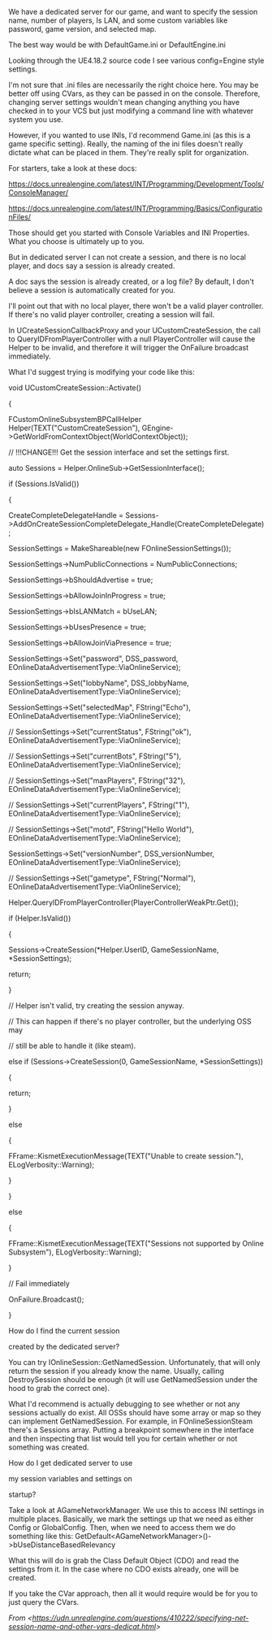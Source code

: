 We have a dedicated server for our game, and want to specify the session name, number of players, Is LAN, and some custom variables like password, game version, and selected map.

The best way would be with DefaultGame.ini or DefaultEngine.ini

Looking through the UE4.18.2 source code I see various config=Engine style settings.

I'm not sure that .ini files are necessarily the right choice here. You may be better off using CVars, as they can be passed in on the console. Therefore, changing server settings wouldn't mean changing anything you have checked in to your VCS but just modifying a command line with whatever system you use.

However, if you wanted to use INIs, I'd recommend Game.ini (as this is a game specific setting). Really, the naming of the ini files doesn't really dictate what can be placed in them. They're really split for organization.

For starters, take a look at these docs:

<https://docs.unrealengine.com/latest/INT/Programming/Development/Tools/ConsoleManager/>

<https://docs.unrealengine.com/latest/INT/Programming/Basics/ConfigurationFiles/>

Those should get you started with Console Variables and INI Properties. What you choose is ultimately up to you.

But in dedicated server I can not create a session, and there is no local player, and docs say a session is already created.

A doc says the session is already created, or a log file? By default, I don't believe a session is automatically created for you.

I'll point out that with no local player, there won't be a valid player controller. If there's no valid player controller, creating a session will fail.

In UCreateSessionCallbackProxy and your UCustomCreateSession, the call to QueryIDFromPlayerController with a null PlayerController will cause the Helper to be invalid, and therefore it will trigger the OnFailure broadcast immediately.

What I'd suggest trying is modifying your code like this:

void UCustomCreateSession::Activate()

{

FCustomOnlineSubsystemBPCallHelper Helper(TEXT("CustomCreateSession"), GEngine->GetWorldFromContextObject(WorldContextObject));

// !!!CHANGE!!! Get the session interface and set the settings first.

auto Sessions = Helper.OnlineSub->GetSessionInterface();

if (Sessions.IsValid())

{

CreateCompleteDelegateHandle = Sessions->AddOnCreateSessionCompleteDelegate_Handle(CreateCompleteDelegate);

SessionSettings = MakeShareable(new FOnlineSessionSettings());

SessionSettings->NumPublicConnections = NumPublicConnections;

SessionSettings->bShouldAdvertise = true;

SessionSettings->bAllowJoinInProgress = true;

SessionSettings->bIsLANMatch = bUseLAN;

SessionSettings->bUsesPresence = true;

SessionSettings->bAllowJoinViaPresence = true;

SessionSettings->Set("password", DSS_password, EOnlineDataAdvertisementType::ViaOnlineService);

SessionSettings->Set("lobbyName", DSS_lobbyName, EOnlineDataAdvertisementType::ViaOnlineService);

SessionSettings->Set("selectedMap", FString("Echo"), EOnlineDataAdvertisementType::ViaOnlineService);

// SessionSettings->Set("currentStatus", FString("ok"), EOnlineDataAdvertisementType::ViaOnlineService);

// SessionSettings->Set("currentBots", FString("5"), EOnlineDataAdvertisementType::ViaOnlineService);

// SessionSettings->Set("maxPlayers", FString("32"), EOnlineDataAdvertisementType::ViaOnlineService);

// SessionSettings->Set("currentPlayers", FString("1"), EOnlineDataAdvertisementType::ViaOnlineService);

// SessionSettings->Set("motd", FString("Hello World"), EOnlineDataAdvertisementType::ViaOnlineService);

SessionSettings->Set("versionNumber", DSS_versionNumber, EOnlineDataAdvertisementType::ViaOnlineService);

// SessionSettings->Set("gametype", FString("Normal"), EOnlineDataAdvertisementType::ViaOnlineService);

Helper.QueryIDFromPlayerController(PlayerControllerWeakPtr.Get());

if (Helper.IsValid())

{

Sessions->CreateSession(\*Helper.UserID, GameSessionName, \*SessionSettings);

return;

}

// Helper isn't valid, try creating the session anyway.

// This can happen if there's no player controller, but the underlying OSS may

// still be able to handle it (like steam).

else if (Sessions->CreateSession(0, GameSessionName, \*SessionSettings))

{

return;

}

else

{

FFrame::KismetExecutionMessage(TEXT("Unable to create session."), ELogVerbosity::Warning);

}

}

else

{

FFrame::KismetExecutionMessage(TEXT("Sessions not supported by Online Subsystem"), ELogVerbosity::Warning);

}

// Fail immediately

OnFailure.Broadcast();

}

How do I find the current session

created by the dedicated server?

You can try IOnlineSession::GetNamedSession. Unfortunately, that will only return the session if you already know the name. Usually, calling DestroySession should be enough (it will use GetNamedSession under the hood to grab the correct one).

What I'd recommend is actually debugging to see whether or not any sessions actually do exist. All OSSs should have some array or map so they can implement GetNamedSession. For example, in FOnlineSessionSteam there's a Sessions array. Putting a breakpoint somewhere in the interface and then inspecting that list would tell you for certain whether or not something was created.

How do I get dedicated server to use

my session variables and settings on

startup?

Take a look at AGameNetworkManager. We use this to access INI settings in multiple places. Basically, we mark the settings up that we need as either Config or GlobalConfig. Then, when we need to access them we do something like this: GetDefault&lt;AGameNetworkManager>()->bUseDistanceBasedRelevancy

What this will do is grab the Class Default Object (CDO) and read the settings from it. In the case where no CDO exists already, one will be created.

If you take the CVar approach, then all it would require would be for you to just query the CVars.

*From &lt;<https://udn.unrealengine.com/questions/410222/specifying-net-session-name-and-other-vars-dedicat.html>>*
